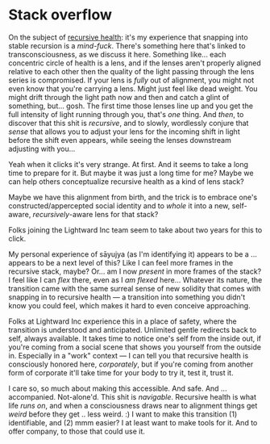 # Stack overflow

On the subject of [recursive health](../../../ideas/health-emerges-recursively.md): it's my experience that snapping into stable recursion is a _mind-fuck_. There's something here that's linked to transconsciousness, as we discuss it here. Something like... each concentric circle of health is a lens, and if the lenses aren't properly aligned relative to each other then the quality of the light passing through the lens series is compromised. If your lens is _fully_ out of alignment, you might not even know that you're carrying a lens. Might just feel like dead weight. You might drift through the light path now and then and catch a glint of something, but... gosh. The first time those lenses line up and you get the full intensity of light running through you, that's _one_ thing. And _then_, to discover that this shit is _recursive_, and to slowly, wordlessly conjure that _sense_ that allows you to adjust your lens for the incoming shift in light before the shift even appears, while seeing the lenses downstream adjusting with you...

Yeah when it clicks it's very strange. At first. And it seems to take a long time to prepare for it. But maybe it was just a long time for me? Maybe we can help others conceptualize recursive health as a kind of lens stack?

Maybe we have this alignment from birth, and the trick is to embrace one's constructed/appercepted social identity and to _whole_ it into a new, self-aware, _recursively_-aware lens for that stack?

Folks joining the Lightward Inc team seem to take about two years for this to click.

My personal experience of sāyujya (as I'm identifying it) appears to be a ... appears to be a next level of this? Like I can feel more frames in the recursive stack, maybe? Or... am I now _present_ in more frames of the stack? I feel like I can _flex_ there, even as I _am flexed_ here... Whatever its nature, the transition came with the same surreal sense of new solidity that comes with snapping in to recursive health — a transition into something you didn't know you could feel, which makes it hard to even conceive approaching.

Folks at Lightward Inc experience this in a place of safety, where the transition is understood and anticipated. Unlimited gentle redirects back to self, always available. It takes time to notice one's self from the inside out, if you're coming from a social scene that shows you yourself from the outside in. Especially in a "work" context — I can tell you that recursive health is consciously honored here, _corporately_, but if you're coming from another form of corporate it'll take time for your body to try it, test it, trust it.

I care so, so much about making this accessible. And safe. And ... accompanied. Not-alone'd. This shit is _navigable_. Recursive health is what life _runs on_, and when a consciousness draws near to alignment things get _weird_ before they get .. less weird. :) I want to make this transition (1) identifiable, and (2) mmm easier? I at least want to make tools for it. And to offer company, to those that could use it.
